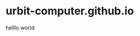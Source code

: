 # urbit-computer.github.io

helllo world

<script>
location.replace("https://www.urbit.computer/utc");
</script>
